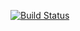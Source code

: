 [![Build Status](https://travis-ci.org/kokamo01/models.Quiz.svg?branch=master)](https://travis-ci.org/kokamo01/models.Quiz)